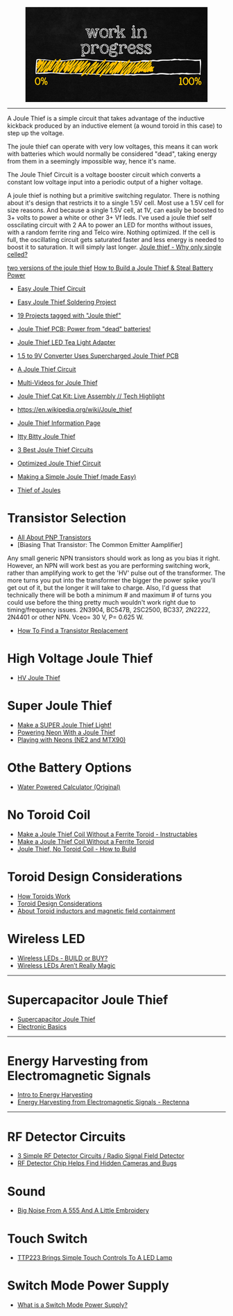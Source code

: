 <!--
Maintainer:   jeffskinnerbox@yahoo.com / www.jeffskinnerbox.me
Version:      0.0.0
-->

<div align="center">
<img src="https://raw.githubusercontent.com/jeffskinnerbox/blog/main/content/images/banners-bkgrds/work-in-progress.jpg" title="These materials require additional work and are not ready for general use." align="center" width=420px height=219px>
</div>

---------------

A Joule Thief is a simple circuit that takes advantage of the inductive kickback produced by an inductive element (a wound toroid in this case) to step up the voltage.

The joule thief can operate with very low voltages, this means it can work with batteries which would normally be considered "dead", taking energy from them in a seemingly impossible way, hence it's name.

The Joule Thief Circuit is a voltage booster circuit which converts a constant low voltage input into a periodic output of a higher voltage.

A joule thief is nothing but a primitive switching regulator. There is nothing about it's design that restricts it to a single 1.5V cell. Most use a 1.5V cell for size reasons. And because a single 1.5V cell, at 1V, can easily be boosted to 3+ volts to power a white or other 3+ Vf leds.
I've used a joule thief self osscilating circuit with 2 AA to power an LED for months without issues, with a random ferrite ring and Telco wire. Nothing optimized.
If the cell is full, the oscillating circuit gets saturated faster and less energy is needed to boost it to saturation. It will simply last longer.
[Joule thief - Why only single celled?](https://electronics.stackexchange.com/questions/319797/joule-thief-why-only-single-celled)

[two versions of the joule thief](https://blog.zakkemble.net/joule-thief/)
[How to Build a Joule Thief & Steal Battery Power](https://www.arrow.com/en/research-and-events/articles/how-to-build-a-joule-thief-and-steal-battery-power)

* [Easy Joule Thief Circuit](https://www.instructables.com/Easy-Joule-Thief-Circuit/)
* [Easy Joule Thief Soldering Project](https://www.instructables.com/Easy-Joule-Thief-Soldering-Project-1/)
* [19 Projects tagged with "Joule thief"](https://hackaday.io/projects?tag=Joule%20thief)

* [Joule Thief PCB: Power from "dead" batteries!](https://www.hackster.io/glowascii/joule-thief-pcb-power-from-dead-batteries-651d67)
* [Joule Thief LED Tea Light Adapter](https://www.hackster.io/glowascii/joule-thief-led-tea-light-adapter-c7c11c)
* [1.5 to 9V Converter Uses Supercharged Joule Thief PCB](https://rustybolt.info/wordpress/?p=7643)

* [A Joule Thief Circuit](https://electronut.in/a-joule-thief-circuit/)
* [Multi-Videos for Joule Thief](https://www.youtube.com/user/RimstarOrg/search?query=joule%20thief)
* [Joule Thief Cat Kit: Live Assembly // Tech Highlight](https://www.hackster.io/videos/1208)

* <https://en.wikipedia.org/wiki/Joule_thief>
* [Joule Thief Information Page](http://cs.yrex.com/ke3fl/htm/JouleThief/JouleThief.htm)
* [Itty Bitty Joule Thief](https://www.instructables.com/id/Itty-Bitty-Joule-Thief/)

* [3 Best Joule Thief Circuits](https://www.homemade-circuits.com/1-watt-led-driver-using-joule-thief/)
* [Optimized Joule Thief Circuit](https://devopedia.org/joule-thief-circuit)

* [Making a Simple Joule Thief (made Easy)](https://www.instructables.com/id/Making-A-Simple-Joule-Thief-made-easy/)

* [Thief of Joules](http://cachivacheselectronicos.blogspot.com/2015/04/test-ladron-de-jouls-primer-proyecto-en.html)


# Transistor Selection

* [All About PNP Transistors](https://hackaday.com/2024/07/21/all-about-pnp-transistors/)
* [Biasing That Transistor: The Common Emitter Aamplifier]

Any small generic NPN transistors should work as long as you bias it right.
However, an NPN will work best as you are performing switching work, rather than amplifying work to get the 'HV' pulse out of the transformer. The more turns you put into the transformer the bigger the power spike you'll get out of it, but the longer it will take to charge. Also, I'd guess that technically there will be both a minimum # and maximum # of turns you could use before the thing pretty much wouldn't work right due to timing/frequency issues.
2N3904, BC547B, 2SC2500, BC337, 2N2222, 2N4401 or other NPN. Vceo= 30 V, P= 0.625 W.

* [How To Find a Transistor Replacement](https://www.youtube.com/watch?v=jtcgoWtwK6E)


# High Voltage Joule Thief

* [HV Joule Thief](https://hackaday.io/project/10477-hv-joule-thief)


# Super Joule Thief

* [Make a SUPER Joule Thief Light!](https://www.instructables.com/id/Make-a-SUPER-Joule-Thief-Light/)
* [Powering Neon With a Joule Thief](https://hackaday.com/2020/03/14/powering-neon-with-a-joule-thief/)
* [Playing with Neons (NE2 and MTX90)](https://www.youtube.com/watch?v=M6P-adLrXBI)


# Othe Battery Options

* [Water Powered Calculator (Original)](https://www.instructables.com/id/Water-Powered-Calculator/)


# No Toroid Coil

* [Make a Joule Thief Coil Without a Ferrite Toroid - Instructables](https://www.instructables.com/Make-A-Joule-Thief-Coil-Without-A-Ferrite-Toroid/)
* [Make a Joule Thief Coil Without a Ferrite Toroid](https://trybotics.com/project/Make-A-Joule-Thief-Coil-Without-A-Ferrite-Toroid-25967)
* [Joule Thief, No Toroid Coil - How to Build](https://www.youtube.com/watch?v=g2jMrNFV4nQ)


# Toroid Design Considerations

* [How Toroids Work](https://www.youtube.com/watch?v=Lx2g-fVe8Ds)
* [Toroid Design Considerations](https://www.magneticsgroup.com/wp-content/uploads/2019/08/DESIGN-TOROIDS.pdf)
* [About Toroid inductors and magnetic field containment](https://www.youtube.com/watch?v=c8YYLla2I8U)


# Wireless LED

* [Wireless LEDs - BUILD or BUY?](https://www.youtube.com/watch?v=jdc_0r5pJPc)
* [Wireless LEDs Aren’t Really Magic](https://hackaday.com/2021/11/29/wireless-leds-arent-really-magic/)


---------------


# Supercapacitor Joule Thief

* [Supercapacitor Joule Thief](https://www.youtube.com/watch?v=jq7cqmDtZDc)
* [Electronic Basics](https://www.youtube.com/playlist?list=PLAROrg3NQn7cyu01HpOv5BWo217XWBZu0)


---------------


# Energy Harvesting from Electromagnetic Signals

* [Intro to Energy Harvesting](https://www.youtube.com/watch?v=uY3x7Tycyps)
* [Energy Harvesting from Electromagnetic Signals - Rectenna](https://www.youtube.com/watch?v=XpLCK88nVgU)


---------------


# RF Detector Circuits

* [3 Simple RF Detector Circuits / Radio Signal Field Detector](https://www.youtube.com/watch?v=kJge1pN6hL8)
* [RF Detector Chip Helps Find Hidden Cameras and Bugs](https://hackaday.com/2024/10/26/rf-detector-chip-helps-find-hidden-cameras-and-bugs/)


# Sound

* [Big Noise From A 555 And A Little Embroidery](https://hackaday.com/2022/09/14/big-noise-from-a-555-and-a-little-embroidery/)


# Touch Switch

* [TTP223 Brings Simple Touch Controls To A LED Lamp](https://hackaday.com/2022/10/04/ttp223-brings-simple-touch-controls-to-a-led-lamp/)


# Switch Mode Power Supply

* [What is a Switch Mode Power Supply?](https://www.jameco.com/Jameco/Blog/what-is-switch-mode-power-supply.html)
